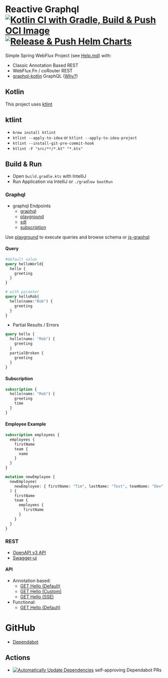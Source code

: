 # Reactive Graphql [![Kotlin CI with Gradle, Build & Push OCI Image](https://github.com/rowi1de/graphql-reactive/actions/workflows/gradle-build-push-image.yml/badge.svg)](https://github.com/rowi1de/graphql-reactive/actions/workflows/gradle-build-push-image.yml) [![Release & Push Helm Charts](https://github.com/rowi1de/graphql-reactive/actions/workflows/helm-release-push-charts.yaml/badge.svg)](https://github.com/rowi1de/graphql-reactive/actions/workflows/helm-release-push-charts.yaml)

Simple Spring WebFlux Project (see [Help.md](HELP.md)) with:

* Classic Annotation Based REST
* WebFlux.Fn / coRouter REST
* [graphql-kotlin](https://github.com/ExpediaGroup/graphql-kotlin) GraphQL ([Why?](https://opensource.expediagroup.com/graphql-kotlin/docs/framework-comparison))

## Kotlin

This project uses [ktlint](https://ktlint.github.io/)

## ktlint

- `brew install ktlint`
- `ktlint --apply-to-idea` or `ktlint --apply-to-idea-project`
- `ktlint --install-git-pre-commit-hook`
- `ktlint -F "src/**/*.kt" "*.kts"`

## Build & Run

* Open `build.gradle.kts` with IntelliJ
* Run Application via IntelliJ or `./gradlew bootRun`

### Graphql
* graphql Endpoints
  * [graphql](http://localhost:8082/graphql)
  * [playground](http://localhost:8082/playground)
  * [sdl](http://localhost:8082/sdl)
  * [subscription](http://localhost:8082/subscription)

Use [playground](http://localhost:8082/playground) to execute queries and browse schema
or [js-graphql](https://plugins.jetbrains.com/plugin/8097-js-graphql)

#### Query
```graphql
#default value
query helloWorld{
  hello {
    greeting
  }
}

# with paramter
query helloRob{
  hello(name:"Rob") {
    greeting
  }
}
```
- Partial Results / Errors
```graphql
query hello {
  hello(name: "Rob") {
    greeting
  }
  partialBroken {
    greeting
  }
}

```


#### Subscription

```graphql
subscription {
  hello(name: "Rob") {
    greeting
    time
  }
}
```

#### Employee Example
```graphql
subscription employees {
  employees {
    firstName
    team {
      name
    }
  }
}

mutation newEmployee {
  newEmployee(
    newEmployee: { firstName: "Tim", lastName: "Test", teamName: "Dev" }
  ) {
    firstName
    team {
      employees {
        firstName
      }
    }
  }
}
```

### REST

* [OpenAPI v3 API](http://localhost:8082/api-docs.yaml)
* [Swagger-ui](http://localhost:8082/swagger-ui.html)

#### API

* Annotation based:
  * [GET Hello (Default)](http://localhost:8082/rest/annotations/hello)
  * [GET Hello (Custom)](http://localhost:8082/rest/annotations/hello?name=rowi1de)
  * [GET Hello (SSE)](http://localhost:8082/rest/annotations/hello/sse?name=rowi1de)
* Functional:
  * [GET Hello (Default)](http://localhost:8082/rest/functional/hello)


# GitHub
- [Dependabot](https://github.com/rowi1de/graphql-reactive/blob/main/.github/dependabot.yml)
## Actions
- [![Automatically Update Dependencies](https://github.com/rowi1de/graphql-reactive/actions/workflows/auto-merge-dependabot.yaml/badge.svg)](https://github.com/rowi1de/graphql-reactive/actions/workflows/auto-merge-dependabot.yaml) self-approving Dependabot PRs
